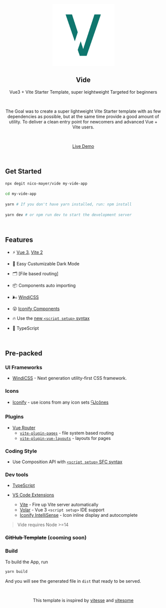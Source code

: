 <div align="center">
   <a href="https://github.com/nico-mayer/vide">
    <img src="src/assets/logo.svg" alt="Logo" width="200">
  </a>
  <h2><b>Vide</b></h2>
</div>

<p align='center'>
Vue3 + Vite Starter Template, super leightweight Targeted for beginners
</p>

<br>

<p align='center'>
The Goal was to create a super lightweight Vite Starter template with as few dependencies as possible, but at the same time provide a good amount of utility.
To deliver a clean entry point for newcomers and advanced Vue + Vite users.
</p>

<br>

<p align='center'>
<a href="https://enchanting-semifreddo-05116e.netlify.app/" target="_blank">Live Demo</a>
</p>

<br>

## Get Started

```bash
npx degit nico-mayer/vide my-vide-app

cd my-vide-app

yarn # If you don't have yarn installed, run: npm install

yarn dev # or npm run dev to start the development server
```

<br>

## Features

- ⚡️ [Vue 3](https://github.com/vuejs/vue-next), [Vite 2](https://github.com/vitejs/vite)

- 🌙 Easy Custumizable Dark Mode

- 🗂 [File based routing]

- 📦 Components auto importing

- 🌬️ [WindiCSS](https://github.com/windicss/windicss)

- 😮 [Iconify Components](https://github.com/iconify)

- 🔥 Use the [new `<script setup>` syntax](https://github.com/vuejs/rfcs/pull/227)

- 💪 TypeScript

<br>

## Pre-packed

### UI Frameworks

- [WindiCSS](https://github.com/windicss/windicss) - Next generation utility-first CSS framework.

### Icons

- [Iconify](https://iconify.design) - use icons from any icon sets [🔍Icônes](https://icones.netlify.app/)

### Plugins

- [Vue Router](https://github.com/vuejs/vue-router)
  - [`vite-plugin-pages`](https://github.com/hannoeru/vite-plugin-pages) - file system based routing
  - [`vite-plugin-vue-layouts`](https://github.com/JohnCampionJr/vite-plugin-vue-layouts) - layouts for pages

### Coding Style

- Use Composition API with [`<script setup>` SFC syntax](https://github.com/vuejs/rfcs/pull/227)

### Dev tools

- [TypeScript](https://www.typescriptlang.org/)

- [VS Code Extensions](./.vscode/extensions.json)
  - [Vite](https://marketplace.visualstudio.com/items?itemName=antfu.vite) - Fire up Vite server automatically
  - [Volar](https://marketplace.visualstudio.com/items?itemName=johnsoncodehk.volar) - Vue 3 `<script setup>` IDE support
  - [Iconify IntelliSense](https://marketplace.visualstudio.com/items?itemName=antfu.iconify) - Icon inline display and autocomplete

> Vide requires Node >=14

### <del>GitHub Template</del> (cooming soon)

### Build

To build the App, run

```bash
yarn build
```

And you will see the generated file in `dist` that ready to be served.

<br>

<p align="center">This template is inspired by <a href="https://github.com/antfu/vitesse">vitesse</a> and <a href="https://github.com/alvarosabu/vitesome">vitesome</a></p>
